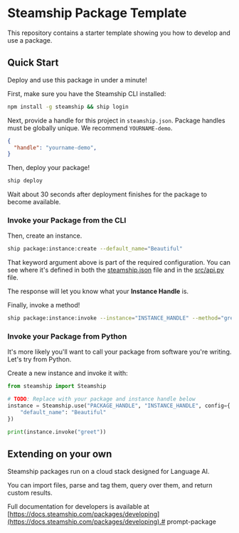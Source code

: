 # Steamship Package Template 

This repository contains a starter template showing you how to develop and use a package.

## Quick Start

Deploy and use this package in under a minute!

First, make sure you have the Steamship CLI installed:

```bash
npm install -g steamship && ship login
```

Next, provide a handle for this project in `steamship.json`. Package handles must be globally unique. We recommend `YOURNAME-demo`.

```json
{
  "handle": "yourname-demo",
}
```

Then, deploy your package!

```bash
ship deploy
```

Wait about 30 seconds after deployment finishes for the package to become available.

### Invoke your Package from the CLI

Then, create an instance.

```bash
ship package:instance:create --default_name="Beautiful"
```

That keyword argument above is part of the required configuration.
You can see where it's defined in both the [steamship.json](steamship.json) file and in the [src/api.py](src/api.py) file.

The response will let you know what your **Instance Handle** is.

Finally, invoke a method!

```bash
ship package:instance:invoke --instance="INSTANCE_HANDLE" --method="greet"    
```

### Invoke your Package from Python

It's more likely you'll want to call your package from software you're writing. Let's try from Python.

Create a new instance and invoke it with:

```python
from steamship import Steamship

# TODO: Replace with your package and instance handle below
instance = Steamship.use("PACKAGE_HANDLE", "INSTANCE_HANDLE", config={
    "default_name": "Beautiful"
})

print(instance.invoke("greet"))
```

## Extending on your own

Steamship packages run on a cloud stack designed for Language AI.

You can import files, parse and tag them, query over them, and return custom results. 

Full documentation for developers is available at [https://docs.steamship.com/packages/developing](https://docs.steamship.com/packages/developing).# prompt-package
